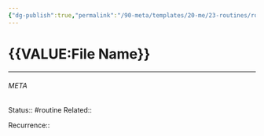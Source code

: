 ```yaml
---
{"dg-publish":true,"permalink":"/90-meta/templates/20-me/23-routines/routine/"}
---
```


# {{VALUE:File Name}}
---




###### META
Status:: #routine
Related:: 

Recurrence:: 
